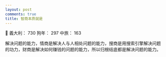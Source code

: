 ```yaml
---
layout: post
comments: true
title: 智商本质就是
---
```


:two_men_holding_hands: 義大利： 730 狗年： 297 中旅： 163


解决问题的能力，情商是解决人与人相处问题的能力，搜商是用搜索引擎解决问题的功力，财商是解决如何赚钱的问题的能力，所以归根结底都是解决问题的能力。
